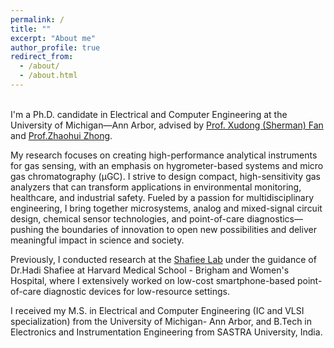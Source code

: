 ```yaml
---
permalink: /
title: ""
excerpt: "About me"
author_profile: true
redirect_from: 
  - /about/
  - /about.html
---
```


<br> I'm a Ph.D. candidate in Electrical and Computer Engineering at the University of Michigan—Ann Arbor, advised by [Prof. Xudong (Sherman) Fan](https://fanlab.bme.umich.edu/) and [Prof.Zhaohui Zhong](https://web.eecs.umich.edu/zhonglab/). 

My research focuses on creating high-performance analytical instruments for gas sensing, with an emphasis on hygrometer-based systems and micro gas chromatography (µGC). I strive to design compact, high-sensitivity gas analyzers that can transform applications in environmental monitoring, healthcare, and industrial safety. Fueled by a passion for multidisciplinary engineering, I bring together microsystems, analog and mixed-signal circuit design, chemical sensor technologies, and point-of-care diagnostics—pushing the boundaries of innovation to open new possibilities and deliver meaningful impact in science and society.

Previously, I conducted research at the [Shafiee Lab](https://shafieelab.bwh.harvard.edu/) under the guidance of Dr.Hadi Shafiee at Harvard Medical School - Brigham and Women's Hospital, where I extensively worked on low-cost smartphone-based point-of-care diagnostic devices for low-resource settings.

I received my M.S. in Electrical and Computer Engineering (IC and VLSI specialization) from the University of Michigan- Ann Arbor, and B.Tech in Electronics and Instrumentation Engineering from SASTRA University, India.
